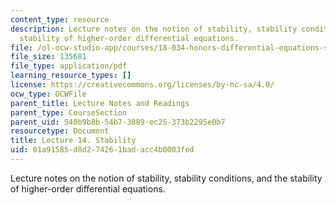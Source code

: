 ```yaml
---
content_type: resource
description: Lecture notes on the notion of stability, stability conditions, and the
  stability of higher-order differential equations.
file: /ol-ocw-studio-app/courses/18-034-honors-differential-equations-spring-2009/01a91585d8d274261badacc4b0003fed_MIT18_034s09_lec14.pdf
file_size: 135681
file_type: application/pdf
learning_resource_types: []
license: https://creativecommons.org/licenses/by-nc-sa/4.0/
ocw_type: OCWFile
parent_title: Lecture Notes and Readings
parent_type: CourseSection
parent_uid: 540b9b8b-54b7-3889-ec25-373b2295e0b7
resourcetype: Document
title: Lecture 14. Stability
uid: 01a91585-d8d2-7426-1bad-acc4b0003fed
---
```

Lecture notes on the notion of stability, stability conditions, and the stability of higher-order differential equations.